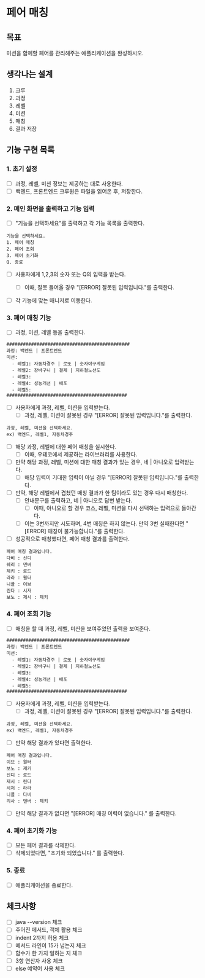 # 페어 매칭

## 목표

미션을 함께할 페어를 관리해주는 애플리케이션을 완성하시오.

## 생각나는 설계

1. 크루
2. 과정
3. 레벨
4. 미션
5. 매칭
6. 결과 저장

## 기능 구현 목록

### 1. 초기 설정

- [ ] 과정, 레벨, 미션 정보는 제공하는 대로 사용한다.
- [ ] 백엔드, 프론트엔드 크루원은 파일을 읽어온 후, 저장한다.

### 2. 메인 화면을 출력하고 기능 입력

- [ ] "기능을 선택하세요"를 출력하고 각 기능 목록을 출력한다.
```
기능을 선택하세요.
1. 페어 매칭
2. 페어 조회
3. 페어 초기화
Q. 종료
```
- [ ] 사용자에게 1,2,3의 숫자 또는 Q의 입력을 받는다.
  - [ ] 이때, 잘못 들어올 경우 "[ERROR] 잘못된 입력입니다."를 출력한다.
- [ ] 각 기능에 맞는 매니저로 이동한다.


### 3. 페어 매칭 기능

- [ ] 과정, 미션, 레벨 등을 출력한다.
```
#############################################
과정: 백엔드 | 프론트엔드
미션:
  - 레벨1: 자동차경주 | 로또 | 숫자야구게임
  - 레벨2: 장바구니 | 결제 | 지하철노선도
  - 레벨3: 
  - 레벨4: 성능개선 | 배포
  - 레벨5: 
############################################
``` 

- [ ] 사용자에게 과정, 레벨, 미션을 입력받는다.
  - [ ] 과정, 레벨, 미션이 잘못된 경우 "[ERROR] 잘못된 입력입니다."를 출력한다.
``` 
과정, 레벨, 미션을 선택하세요.
ex) 백엔드, 레벨1, 자동차경주
```
- [ ] 해당 과정, 레벨에 대한 페어 매칭을 실시한다.
  - [ ] 이때, 우테코에서 제공하는 라이브러리를 사용한다.
- [ ] 만약 해당 과정, 레벨, 미션에 대한 매칭 결과가 있는 경우, 네 | 아니오로 입력받는다.
  - [ ] 해당 입력이 기대한 입력이 아닐 경우 "[ERROR] 잘못된 입력입니다."를 출력한다.
- [ ] 만약, 해당 레벨에서 겹쳤던 매칭 결과가 한 팀이라도 있는 경우 다시 매칭한다.
  - [ ] 안내문구를 출력하고, 네 | 아니오로 답변 받는다.
    - [ ] 이때, 아니오로 할 경우 코스, 레벨, 미션을 다시 선택하는 입력으로 돌아간다.
  - [ ] 이는 3번까지만 시도하며, 4번 매칭은 하지 않는다. 만약 3번 실패한다면 "[ERROR] 매칭이 불가능합니다."를 출력한다.
- [ ] 성공적으로 매칭했다면, 페어 매칭 결과를 출력한다.
``` 
페어 매칭 결과입니다.
다비 : 신디
쉐리 : 덴버
제키 : 로드
라라 : 윌터
니콜 : 이브
린다 : 시저
보노 : 제시 : 제키
``` 

### 4. 페어 조회 기능

- [ ] 매칭을 할 때 과정, 레벨, 미션을 보여주었던 출력을 보여준다.
``` 
#############################################
과정: 백엔드 | 프론트엔드
미션:
  - 레벨1: 자동차경주 | 로또 | 숫자야구게임
  - 레벨2: 장바구니 | 결제 | 지하철노선도
  - 레벨3: 
  - 레벨4: 성능개선 | 배포
  - 레벨5: 
############################################
``` 
- [ ] 사용자에게 과정, 레벨, 미션을 입력받는다.
    - [ ] 과정, 레벨, 미션이 잘못된 경우 "[ERROR] 잘못된 입력입니다."를 출력한다.
``` 
과정, 레벨, 미션을 선택하세요.
ex) 백엔드, 레벨1, 자동차경주
``` 
- [ ] 만약 해당 결과가 있다면 출력한다.
``` 
페어 매칭 결과입니다.
이브 : 윌터
보노 : 제키
신디 : 로드
제시 : 린다
시저 : 라라
니콜 : 다비
리사 : 덴버 : 제키
``` 
- [ ] 만약 해당 결과가 없다면 "[ERROR] 매칭 이력이 없습니다." 를 출력한다.

### 4. 페어 초기화 기능

- [ ] 모든 페어 결과를 삭제한다.
- [ ] 삭제되었다면, "초기화 되었습니다." 를 출력한다.

### 5. 종료

- [ ] 애플리케이션을 종료한다.

## 체크사항

- [ ] java --version 체크
- [ ] 주어진 메서드, 객체 활용 체크
- [ ] indent 2까지 허용 체크
- [ ] 메서드 라인이 15가 넘는지 체크
- [ ] 함수가 한 가지 일하는 지 체크
- [ ] 3항 연산자 사용 체크
- [ ] else 예약어 사용 체크
